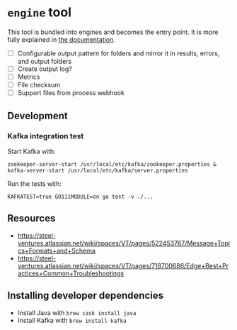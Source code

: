 # `engine` tool

This tool is bundled into engines and becomes the entry point. It is more fully explained in [the documentation](https://machinebox.io/veritone/engine-toolkit#the-engine-executable).

- [ ] Configurable output pattern for folders and mirror it in results, errors, and output folders
- [ ] Create output log?
- [ ] Metrics
- [ ] File checksum
- [ ] Support files from process webhook

## Development

### Kafka integration test

Start Kafka with:

```
zookeeper-server-start /usr/local/etc/kafka/zookeeper.properties & kafka-server-start /usr/local/etc/kafka/server.properties
```

Run the tests with:

```
KAFKATEST=true GO111MODULE=on go test -v ./...
```

## Resources

* https://steel-ventures.atlassian.net/wiki/spaces/VT/pages/522453767/Message+Topics+Formats+and+Schema
* https://steel-ventures.atlassian.net/wiki/spaces/VT/pages/718700686/Edge+Best+Practices+Common+Troubleshootings

## Installing developer dependencies

* Install Java with `brew cask install java`
* Install Kafka with `brew install kafka`
